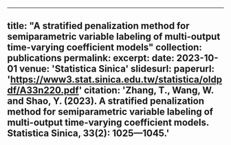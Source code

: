 
---
title: "A stratified penalization method for semiparametric variable labeling of multi-output time-varying coefficient models"
collection: publications
permalink: 
excerpt: 
date: 2023-10-01
venue: 'Statistica Sinica'
slidesurl: 
paperurl: 'https://www3.stat.sinica.edu.tw/statistica/oldpdf/A33n220.pdf'
citation: 'Zhang, T., Wang, W. and Shao, Y. (2023). A stratified penalization method for semiparametric variable labeling of multi-output time-varying coefficient models. Statistica Sinica, 33(2): 1025—1045.'
---
